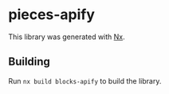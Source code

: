 # pieces-apify

This library was generated with [Nx](https://nx.dev).

## Building

Run `nx build blocks-apify` to build the library.
